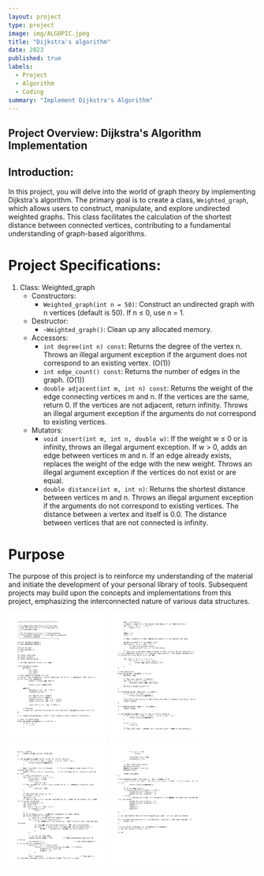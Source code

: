```yaml
---
layout: project
type: project
image: img/ALGOPIC.jpeg
title: "Dijkstra's algorithm"
date: 2023
published: true
labels:
  - Project
  - Algorithm
  - Coding
summary: "Implement Dijkstra's Algorithm"
---
```



## Project Overview: Dijkstra's Algorithm Implementation

## Introduction:
In this project, you will delve into the world of graph theory by implementing Dijkstra's algorithm. The primary goal is to create a class, `Weighted_graph`, which allows users to construct, manipulate, and explore undirected weighted graphs. This class facilitates the calculation of the shortest distance between connected vertices, contributing to a fundamental understanding of graph-based algorithms.

# Project Specifications:
1. Class: Weighted_graph
   - Constructors:
     - `Weighted_graph(int n = 50)`: Construct an undirected graph with n vertices (default is 50). If n ≤ 0, use n = 1.
   - Destructor:
     - `~Weighted_graph()`: Clean up any allocated memory.
   - Accessors:
     - `int degree(int n) const`: Returns the degree of the vertex n. Throws an illegal argument exception if the argument does not correspond to an existing vertex. (O(1))
     - `int edge_count() const`: Returns the number of edges in the graph. (O(1))
     - `double adjacent(int m, int n) const`: Returns the weight of the edge connecting vertices m and n. If the vertices are the same, return 0. If the vertices are not adjacent, return infinity. Throws an illegal argument exception if the arguments do not correspond to existing vertices.
   - Mutators:
     - `void insert(int m, int n, double w)`: If the weight w ≤ 0 or is infinity, throws an illegal argument exception. If w > 0, adds an edge between vertices m and n. If an edge already exists, replaces the weight of the edge with the new weight. Throws an illegal argument exception if the vertices do not exist or are equal.
     - `double distance(int m, int n)`: Returns the shortest distance between vertices m and n. Throws an illegal argument exception if the arguments do not correspond to existing vertices. The distance between a vertex and itself is 0.0. The distance between vertices that are not connected is infinity.

# Purpose 
The purpose of this project is to reinforce my understanding of the material and initiate the development of your personal library of tools. Subsequent projects may build upon the concepts and implementations from this project, emphasizing the interconnected nature of various data structures.



<img width="200px" class="rounded float-start pe-4" src="../img/DA/annotated-Weighted_graph.h.jpg">
<img width="200px" class="rounded float-start pe-4" src="../img/DA/annotated-Weighted_graph.h-2.jpg">
<img width="200px" class="rounded float-start pe-4" src="../img/DA/annotated-Weighted_graph.h-3.jpg">
<img width="200px" class="rounded float-start pe-4" src="../img/DA/annotated-Weighted_graph.h-4.jpg">

